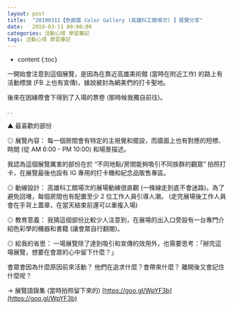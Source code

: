 ```yaml
---
layout: post
title:  "20190311【色廊展 Color Gallery (高雄科工館場次) 】展覽分享"
date:   2019-03-11 00:00:00
categories: 活動心得 學習筆記
tags: 活動心得 學習筆記
---
```



* content
{:toc}

一開始會注意到這個展覽，是因為在靠近高雄美術館 (當時在附近工作) 的路上有活動標旗 (FB 上也有宣傳)，據說被封為網美們的打卡聖地。

後來在因緣際會下得到了入場的票卷 (那時候我獨自前往)。

.
.

▲ 最喜歡的部份

◎ 展覽內容：
每一個房間會有特定的主視覺和擺設，而牆面上也有對應的短標、時間
(從 AM 6:00 - PM 10:00) 和場景描述。

我認為這個展覽厲害的部份在於 “不同地點/房間能夠吸引不同族群的觀眾” 拍照打卡，在展覽最後也設有 IG 專用的打卡機和紀念品販售專區。


◎ 動線設計：
高雄科工館場次的展場動線很直觀 (一條線走到底不會迷路)。為了避免回堵，每個房間也有配置至少 2 位工作人員引導人潮。
(走完展場後工作人員會在手背上蓋章，在當天結束前還可以重複入場)


◎ 教育意義：
我猜這個部份比較少人注意到，在展場的出入口旁設有一台專門介紹色彩學的機器和書籍 (讓會眾自行翻閱)。


◎ 給我的省思：
一場展覽除了達到吸引和宣傳的效用外，也需要思考：「辦完這場展覽，想要在會眾的心中留下什麼？」

會眾會因為什麼原因前來活動？
他們在追求什麼？會帶來什麼？
離開後又會記住什麼呢？

→ 展覽語錄集 (當時拍照留下來的)
[https://goo.gl/WpYF3b](https://goo.gl/WpYF3b)